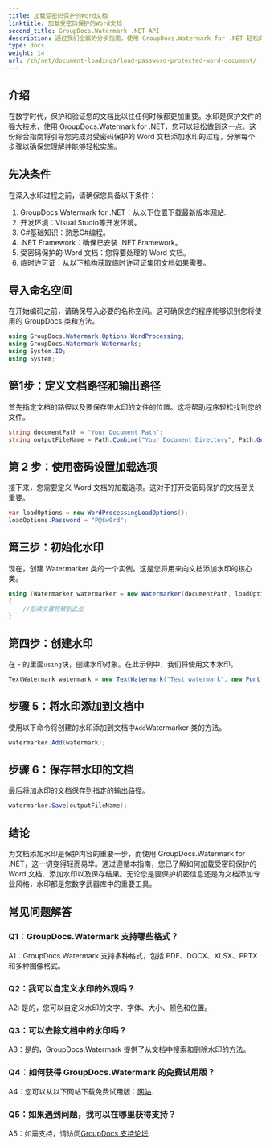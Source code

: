 ```yaml
---
title: 加载受密码保护的Word文档
linktitle: 加载受密码保护的Word文档
second_title: GroupDocs.Watermark .NET API
description: 通过我们全面的分步指南，使用 GroupDocs.Watermark for .NET 轻松向受密码保护的 Word 文档添加水印。
type: docs
weight: 14
url: /zh/net/document-loadings/load-password-protected-word-document/
---
```

## 介绍
在数字时代，保护和验证您的文档比以往任何时候都更加重要。水印是保护文件的强大技术，使用 GroupDocs.Watermark for .NET，您可以轻松做到这一点。这份综合指南将引导您完成对受密码保护的 Word 文档添加水印的过程，分解每个步骤以确保您理解并能够轻松实施。
## 先决条件
在深入水印过程之前，请确保您具备以下条件：
1.  GroupDocs.Watermark for .NET：从以下位置下载最新版本[网站](https://releases.groupdocs.com/Watermark/net/).
2. 开发环境：Visual Studio等开发环境。
3. C#基础知识：熟悉C#编程。
4. .NET Framework：确保已安装 .NET Framework。
5. 受密码保护的 Word 文档：您将要处理的 Word 文档。
6. 临时许可证：从以下机构获取临时许可证[集团文档](https://purchase.groupdocs.com/temporary-license/)如果需要。
## 导入命名空间
在开始编码之前，请确保导入必要的名称空间。这可确保您的程序能够识别您将使用的 GroupDocs 类和方法。
```csharp
using GroupDocs.Watermark.Options.WordProcessing;
using GroupDocs.Watermark.Watermarks;
using System.IO;
using System;
```
## 第1步：定义文档路径和输出路径
首先指定文档的路径以及要保存带水印的文件的位置。这将帮助程序轻松找到您的文件。
```csharp
string documentPath = "Your Document Path";
string outputFileName = Path.Combine("Your Document Directory", Path.GetFileName(documentPath));
```
## 第 2 步：使用密码设置加载选项
接下来，您需要定义 Word 文档的加载选项。这对于打开受密码保护的文档至关重要。
```csharp
var loadOptions = new WordProcessingLoadOptions();
loadOptions.Password = "P@$w0rd";
```
## 第三步：初始化水印
现在，创建 Watermarker 类的一个实例。这是您将用来向文档添加水印的核心类。
```csharp
using (Watermarker watermarker = new Watermarker(documentPath, loadOptions))
{
    //后续步骤将转到此处
}
```
## 第四步：创建水印
在 - 的里面`using`块，创建水印对象。在此示例中，我们将使用文本水印。
```csharp
TextWatermark watermark = new TextWatermark("Test watermark", new Font("Arial", 12));
```
## 步骤 5：将水印添加到文档中
使用以下命令将创建的水印添加到文档中`Add`Watermarker 类的方法。
```csharp
watermarker.Add(watermark);
```
## 步骤 6：保存带水印的文档
最后将加水印的文档保存到指定的输出路径。
```csharp
watermarker.Save(outputFileName);
```
## 结论
为文档添加水印是保护内容的重要一步，而使用 GroupDocs.Watermark for .NET，这一切变得轻而易举。通过遵循本指南，您已了解如何加载受密码保护的 Word 文档、添加水印以及保存结果。无论您是要保护机密信息还是为文档添加专业风格，水印都是您数字武器库中的重要工具。
## 常见问题解答
### Q1：GroupDocs.Watermark 支持哪些格式？
A1：GroupDocs.Watermark 支持多种格式，包括 PDF、DOCX、XLSX、PPTX 和多种图像格式。
### Q2：我可以自定义水印的外观吗？
A2: 是的，您可以自定义水印的文字、字体、大小、颜色和位置。
### Q3：可以去除文档中的水印吗？
A3：是的，GroupDocs.Watermark 提供了从文档中搜索和删除水印的方法。
### Q4：如何获得 GroupDocs.Watermark 的免费试用版？
 A4：您可以从以下网站下载免费试用版：[网站](https://releases.groupdocs.com/).
### Q5：如果遇到问题，我可以在哪里获得支持？
 A5：如需支持，请访问[GroupDocs 支持论坛](https://forum.groupdocs.com/c/watermark/19).